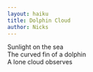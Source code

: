 ```yaml
---
layout: haiku
title: Dolphin Cloud
author: Nicks
---
```


Sunlight on the sea<br>
The curved fin of a dolphin<br>
A lone cloud observes<br>
